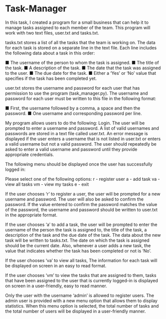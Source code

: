 # Task-Manager

In this task, I created a program for a small business that can
help it to manage tasks assigned to each member of the team. This program will work with two text files, user.txt and tasks.txt.

tasks.txt stores a list of all the tasks that the team is working on. The data for each task is stored on a separate line in the text file. Each line includes
the following data about a task in this order:

■ The username of the person to whom the task is assigned.
■ The title of the task.
■ A description of the task.
■ The date that the task was assigned to the user.
■ The due date for the task.
■ Either a ‘Yes’ or ‘No’ value that specifies if the task has been
completed yet.

user.txt stores the username and password for each user that has permission to use the program (task_manager.py). The username and password for each
user must be written to this file in the following format:

■ First, the username followed by a comma, a space and then the password.
■ One username and corresponding password per line.

My program allows users to do the following: 
Login. The user will be prompted to enter a username and password. A list of valid usernames and passwords are stored in a text file called user.txt. An error message is displayed if the user enters a username that is not listed in user.txt or enters a valid username but not a valid password. The user should repeatedly be asked to enter a valid username and password until they provide
appropriate credentials.

The following menu should be displayed once the user has successfully logged in:

Please select one of the following options:
r - register user
a - add task
va - view all tasks
vm - view my tasks
e - exit

If the user chooses ‘r’ to register a user, the user will be prompted for a new username and password. The user will also be asked to confirm the password. If the value entered to confirm the password matches the value of the password, the username and password should be written to user.txt in the appropriate format.

If the user chooses ‘a’ to add a task, the user will be prompted to enter the username of the person the task is assigned to, the title of the task, a description of the task and the due date of the task. The data about the new task will be written to tasks.txt. The date on which the task is assigned should be the current date. Also, whenever a user adds a new task, the value that indicates whether the task has been completed or not is ‘No’.

If the user chooses ‘va’ to view all tasks, The information for each task will be displayed on screen in an easy to read format.

If the user chooses ‘vm’ to view the tasks that are assigned to them,
tasks that have been assigned to the user that is currently logged-in is displayed on screen in a user-friendly, easy to read manner.

Only the user with the username ‘admin’ is allowed to register users. The admin user is provided with a new menu option that allows them to display statistics. When this menu option is selected, the total number of tasks and the total number of users will be displayed in a user-friendly manner.





